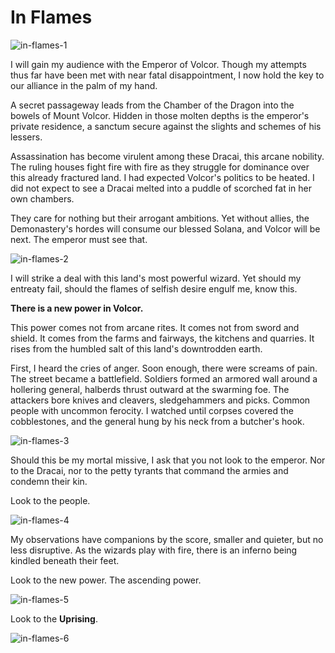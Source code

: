 # In Flames

<img src="https://media.githubusercontent.com/media/nathaneastwood/fablore/main/src/main-story/08-uprising/media/in-flames-1.webp" alt="in-flames-1" class="center">

I will gain my audience with the Emperor of Volcor. Though my attempts thus far have been met with near fatal disappointment, I now hold the key to our alliance in the palm of my hand.

A secret passageway leads from the Chamber of the Dragon into the bowels of Mount Volcor. Hidden in those molten depths is the emperor's private residence, a sanctum secure against the slights and schemes of his lessers.

Assassination has become virulent among these Dracai, this arcane nobility. The ruling houses fight fire with fire as they struggle for dominance over this already fractured land. I had expected Volcor's politics to be heated. I did not expect to see a Dracai melted into a puddle of scorched fat in her own chambers.

They care for nothing but their arrogant ambitions. Yet without allies, the Demonastery's hordes will consume our blessed Solana, and Volcor will be next. The emperor must see that.

<img src="https://media.githubusercontent.com/media/nathaneastwood/fablore/main/src/main-story/08-uprising/media/in-flames-2.webp" alt="in-flames-2" class="center">

I will strike a deal with this land's most powerful wizard. Yet should my entreaty fail, should the flames of selfish desire engulf me, know this.

**There is a new power in Volcor.**

This power comes not from arcane rites. It comes not from sword and shield. It comes from the farms and fairways, the kitchens and quarries. It rises from the humbled salt of this land's downtrodden earth.

First, I heard the cries of anger. Soon enough, there were screams of pain. The street became a battlefield. Soldiers formed an armored wall around a hollering general, halberds thrust outward at the swarming foe. The attackers bore knives and cleavers, sledgehammers and picks. Common people with uncommon ferocity. I watched until corpses covered the cobblestones, and the general hung by his neck from a butcher's hook.

<img src="https://media.githubusercontent.com/media/nathaneastwood/fablore/main/src/main-story/08-uprising/media/in-flames-3.webp" alt="in-flames-3" class="center">

Should this be my mortal missive, I ask that you not look to the emperor. Nor to the Dracai, nor to the petty tyrants that command the armies and condemn their kin.

Look to the people.

<img src="https://media.githubusercontent.com/media/nathaneastwood/fablore/main/src/main-story/08-uprising/media/in-flames-4.webp" alt="in-flames-4" class="center">

My observations have companions by the score, smaller and quieter, but no less disruptive. As the wizards play with fire, there is an inferno being kindled beneath their feet.

Look to the new power. The ascending power.

<img src="https://media.githubusercontent.com/media/nathaneastwood/fablore/main/src/main-story/08-uprising/media/in-flames-5.webp" alt="in-flames-5" class="center">

Look to the **Uprising**.

<img src="https://media.githubusercontent.com/media/nathaneastwood/fablore/main/src/main-story/08-uprising/media/in-flames-6.webp" alt="in-flames-6" class="center">
